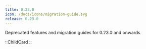 ```yaml
---
title: 0.23.0
icon: /docs/icons/migration-guide.svg
release: 0.23.0
---
```


Deprecated features and migration guides for 0.23.0 and onwards.

::ChildCard
::

